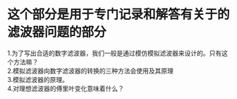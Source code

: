 # 这个部分是用于专门记录和解答有关于的滤波器问题的部分  
1.为了写出合适的数字滤波器，我们一般是通过模仿模拟滤波器来设计的。只有这个方法嘛？  
2.模拟滤波器向数字滤波器的转换的三种方法会使用及其原理  
3.模拟滤波器的原理。  
4.对理想滤波器的傅里叶变化意味着什么？ 
